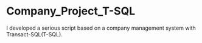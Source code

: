 # Company_Project_T-SQL

I developed a serious script based on a company management system with Transact-SQL(T-SQL).
